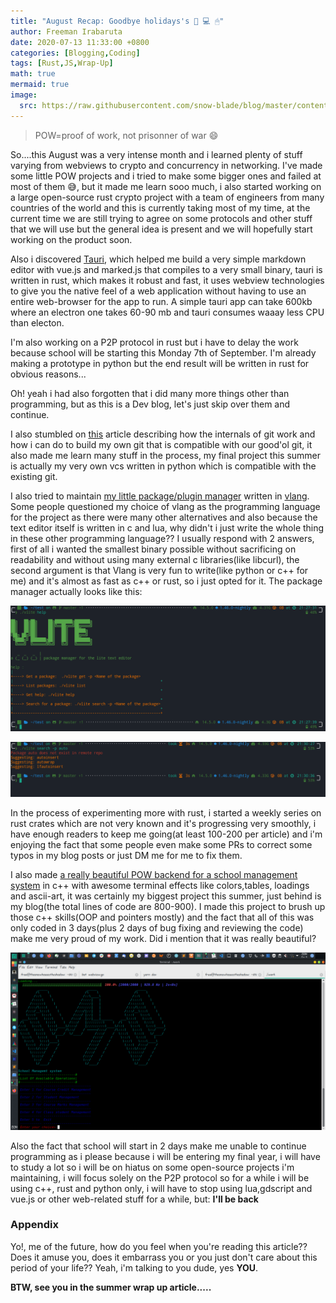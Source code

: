 ```yaml
---
title: "August Recap: Goodbye holidays's 🚀 💻 🖱"
author: Freeman Irabaruta
date: 2020-07-13 11:33:00 +0800
categories: [Blogging,Coding]
tags: [Rust,JS,Wrap-Up]
math: true
mermaid: true
image:
  src: https://raw.githubusercontent.com/snow-blade/blog/master/content/assets/install.png
---
```


> POW=proof of work, not prisonner of war 😄                                                                                            

So....this August was a very intense month and i learned plenty of stuff varying from webviews to crypto and concurrency in networking. I've made some little POW projects and i tried to make some bigger ones and failed at most of them 😅, but it made me learn sooo much, i also started working on a large open-source rust crypto project with a team of engineers from many countries of the world and this is currently taking most of my time, at the current time we are still trying to agree on some protocols and other stuff that we will use but the general idea is present and we will hopefully start working on the product soon.

Also i discovered [Tauri](https://tauri.studio/), which helped me build a very simple markdown editor with vue.js and marked.js that compiles to a very small binary, tauri is written in rust, which makes it robust and fast, it uses webview technologies  to give you the native feel of a web application without having to use an entire web-browser for the app to run. A simple tauri app can take 600kb where an electron one takes 60-90 mb and tauri consumes waaay less CPU than electon.

I'm also working on a P2P protocol in rust but i have to delay the work because school will be starting this Monday 7th of September. I'm already making a prototype in python but the end result will be written in rust for obvious reasons...

Oh! yeah i had also forgotten that i did many more things other  than programming, but as this is a Dev blog, let's just skip over them and continue.

I also stumbled on [this](https://github.com/thblt/write-yourself-a-git) article describing how the internals of git work and how i can do to build my own git that is compatible with our good'ol git, it also made me learn many stuff in the process, my final project this summer is actually my very own vcs written in python which is compatible with the existing git.

I also tried to maintain [my little package/plugin manager](https://github.com/snow-blade/vlite) written in [vlang](https://vlang.io). Some people questioned my choice of vlang as the programming language for the project as there were many other alternatives and also because the text editor itself is written in c and lua, why didn't i just write the whole thing in these other programming language?? I usually respond with 2 answers, first of all i wanted the smallest binary possible without sacrificing on readability and without using many external c libraries(like libcurl), the second argument is that Vlang is very fun to write(like python or c++ for me) and it's almost as fast as c++ or rust, so i just opted for it. The package manager actually looks like this:

![](https://raw.githubusercontent.com/snow-blade/blog/master/content/assets/screen.png)

![](https://raw.githubusercontent.com/snow-blade/blog/master/content/assets/screen2.png)

In the process of experimenting more with rust, i started a weekly series on rust crates which are not very known and it's progressing very smoothly, i have enough readers to keep me going(at least 100-200 per article) and i'm enjoying the fact that some people even make some PRs to correct some typos in my blog posts or just DM me for me to fix them.

I also made [a really beautiful POW backend for a school management system](https://github.com/snow-blade/sys0) in c++ with awesome terminal effects like colors,tables, loadings and ascii-art, it was certainly my biggest project this summer, just behind is my blog(the total lines of code are 800-900). I made this project to brush up those c++ skills(OOP and pointers mostly) and the fact that all of this was only coded in 3 days(plus 2 days of bug fixing and reviewing the code) make me very proud of my work. Did i mention that it was really beautiful?

![flexing ;)](https://raw.githubusercontent.com/snow-blade/blog/master/content/assets/flex.png)

Also the fact that school will start in 2 days make me unable to continue programming as i please because i will be entering my final year, i will have to study a lot so i will be on hiatus on some open-source projects i'm maintaining, i will focus solely on the P2P protocol so for a while i will be using c++, rust and python only, i will have to stop using lua,gdscript and vue.js or other web-related stuff for a while, but: **I'll be back**

### Appendix

Yo!, me of the future, how do you feel when you're reading this article??Does it amuse you, does it embarrass you or you just don't care about this period of your life?? Yeah, i'm talking to you dude, yes **YOU**.

**BTW, see you in the summer wrap up article.....**
